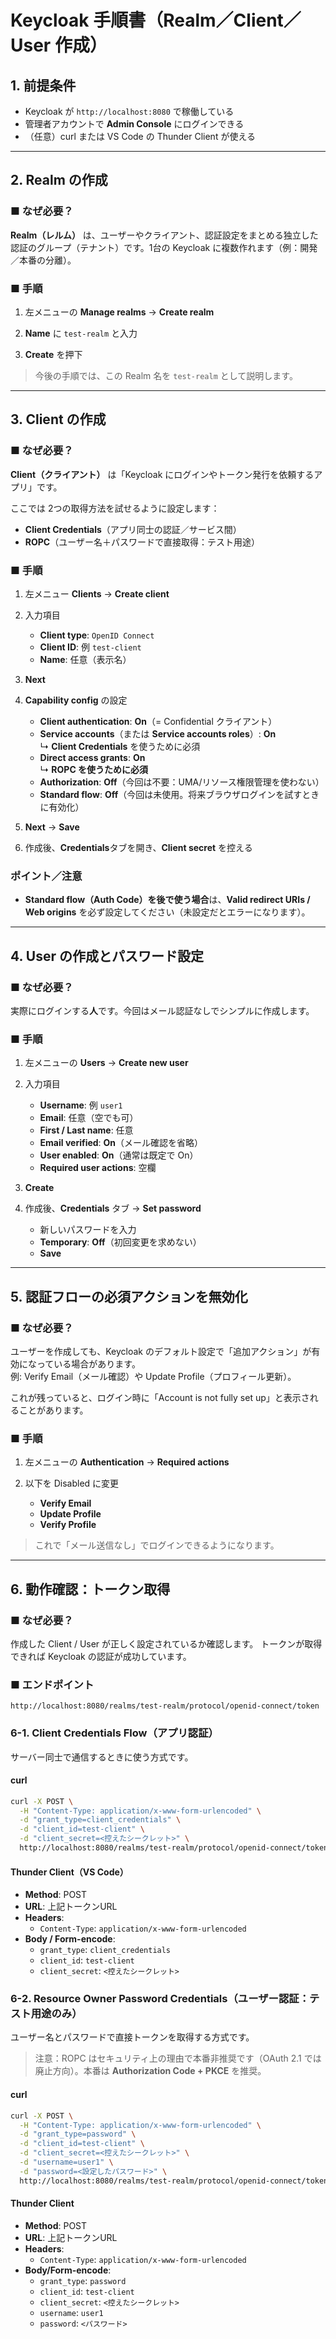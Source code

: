 # Keycloak 手順書（Realm／Client／User 作成）

## 1. 前提条件
* Keycloak が `http://localhost:8080` で稼働している
* 管理者アカウントで **Admin Console** にログインできる
* （任意）curl または VS Code の Thunder Client が使える

---

## 2. Realm の作成

### ■ なぜ必要？

**Realm（レルム）** は、ユーザーやクライアント、認証設定をまとめる独立した認証のグループ（テナント）です。1台の Keycloak に複数作れます（例：開発／本番の分離）。

### ■ 手順
1. 左メニューの **Manage realms** → **Create realm**

2. **Name** に `test-realm` と入力

3. **Create** を押下

> 今後の手順では、この Realm 名を `test-realm` として説明します。

---

## 3. Client の作成

### ■ なぜ必要？

**Client（クライアント）** は「Keycloak にログインやトークン発行を依頼するアプリ」です。  

ここでは 2つの取得方法を試せるように設定します：
* **Client Credentials**（アプリ同士の認証／サービス間）
* **ROPC**（ユーザー名＋パスワードで直接取得：テスト用途）

### ■ 手順
1. 左メニュー **Clients** → **Create client**

2. 入力項目
   * **Client type**: `OpenID Connect`
   * **Client ID**: 例 `test-client`
   * **Name**: 任意（表示名）

3. **Next**

4. **Capability config** の設定
   * **Client authentication**: **On**（= Confidential クライアント）
   * **Service accounts**（または **Service accounts roles**）: **On**  
     ↳ **Client Credentials** を使うために必須
   * **Direct access grants**: **On**  
     ↳ **ROPC を使うために必須**
   * **Authorization**: **Off**（今回は不要：UMA/リソース権限管理を使わない）
   * **Standard flow**: **Off**（今回は未使用。将来ブラウザログインを試すときに有効化）


5. **Next** → **Save**

6. 作成後、**Credentials**タブを開き、**Client secret** を控える

### ポイント／注意

* **Standard flow（Auth Code）を後で使う場合**は、**Valid redirect URIs / Web origins** を必ず設定してください（未設定だとエラーになります）。

---

## 4. User の作成とパスワード設定

### ■ なぜ必要？

実際にログインする**人**です。今回はメール認証なしでシンプルに作成します。

### ■ 手順
1. 左メニューの **Users** → **Create new user**

2. 入力項目
   * **Username**: 例 `user1`
   * **Email**: 任意（空でも可）
   * **First / Last name**: 任意
   * **Email verified**: **On**（メール確認を省略）
   * **User enabled**: **On**（通常は既定で On）
   * **Required user actions**: 空欄
   
3. **Create**

4. 作成後、**Credentials** タブ → **Set password**
   * 新しいパスワードを入力
   * **Temporary**: **Off**（初回変更を求めない）
   * **Save**

---

## 5. 認証フローの必須アクションを無効化

### ■ なぜ必要？

ユーザーを作成しても、Keycloak のデフォルト設定で「追加アクション」が有効になっている場合があります。  
例: Verify Email（メール確認）や Update Profile（プロフィール更新）。

これが残っていると、ログイン時に「Account is not fully set up」と表示されることがあります。


### ■ 手順

1. 左メニューの **Authentication** → **Required actions**

2. 以下を Disabled に変更
   * **Verify Email**
   * **Update Profile**
   * **Verify Profile**

> これで「メール送信なし」でログインできるようになります。

---

## 6. 動作確認：トークン取得

### ■ なぜ必要？

作成した Client / User が正しく設定されているか確認します。
トークンが取得できれば Keycloak の認証が成功しています。

### ■ エンドポイント

```
http://localhost:8080/realms/test-realm/protocol/openid-connect/token
```

### 6-1. Client Credentials Flow（アプリ認証）

サーバー同士で通信するときに使う方式です。

#### curl

```bash
curl -X POST \
  -H "Content-Type: application/x-www-form-urlencoded" \
  -d "grant_type=client_credentials" \
  -d "client_id=test-client" \
  -d "client_secret=<控えたシークレット>" \
  http://localhost:8080/realms/test-realm/protocol/openid-connect/token
```

#### Thunder Client（VS Code）

* **Method**: POST
* **URL**: 上記トークンURL
* **Headers**:
  * `Content-Type`: `application/x-www-form-urlencoded`
* **Body / Form-encode**:
  * `grant_type`: `client_credentials`
  * `client_id`: `test-client`
  * `client_secret`: `<控えたシークレット>`


### 6-2. Resource Owner Password Credentials（ユーザー認証：テスト用途のみ）

ユーザー名とパスワードで直接トークンを取得する方式です。  
> 注意：ROPC はセキュリティ上の理由で本番非推奨です（OAuth 2.1 では廃止方向）。本番は **Authorization Code + PKCE** を推奨。

#### curl

```bash
curl -X POST \
  -H "Content-Type: application/x-www-form-urlencoded" \
  -d "grant_type=password" \
  -d "client_id=test-client" \
  -d "client_secret=<控えたシークレット>" \
  -d "username=user1" \
  -d "password=<設定したパスワード>" \
  http://localhost:8080/realms/test-realm/protocol/openid-connect/token
```

#### Thunder Client

* **Method**: POST
* **URL**: 上記トークンURL
* **Headers**:
  * `Content-Type`: `application/x-www-form-urlencoded`
* **Body/Form-encode**:
  * `grant_type`: `password`
  * `client_id`: `test-client`
  * `client_secret`: `<控えたシークレット>`
  * `username`: `user1`
  * `password`: `<パスワード>`
